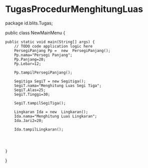 TugasProcedurMenghitungLuas
===========================

package id.blits.Tugas;


public class NewMainMenu {

 
    public static void main(String[] args) {
        // TODO code application logic here
        PersegiPanjang Pp =  new  PersegiPanjang();
        Pp.nama="Persegi Panjang";
        Pp.Panjang=20;
        Pp.Lebar=12;
        
        Pp.tampilPersegiPanjang();
        
        Segitiga SegiT = new Segitiga();
        SegiT.nama="Menghitung Luas Segi Tiga";
        SegiT.Alas=25;
        SegiT.Tinggi=30;
        
        SegiT.tampilSegiTiga();
        
        Lingkaran Ida = new  Lingkaran();
        Ida.nama="Menghitung Luas Lingkaran";
        Ida.Jari2=20;
        
        Ida.tampilLingkaran();

        

        
    }
    
}
